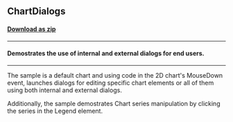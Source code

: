 ## ChartDialogs
#### [Download as zip](https://grapecity.github.io/DownGit/#/home?url=https://github.com/GrapeCity/ComponentOne-WinForms-Samples/tree/master/NetFramework\Charts\CS\ChartDialogs)
____
#### Demostrates the use of internal and external dialogs for end users.
____
The sample is a default chart and using code in the 2D chart's MouseDown event, launches dialogs for editing specific chart elements or all of them using both internal and external dialogs.

Additionally, the sample demostrates Chart series manipulation by clicking the series in the Legend element.
